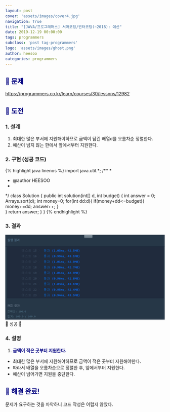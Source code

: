 ```yaml
---
layout: post
cover: 'assets/images/cover4.jpg'
navigation: True
title: "[JAVA/프로그래머스] 서머코딩/윈터코딩(~2018): 예산"
date: 2019-12-19 00:00:00
tags: programmers
subclass: 'post tag-programmers'
logo: 'assets/images/ghost.png'
author: heesoo
categories: programmers
---
```

## <span style="color:navy">👀 문제</span>
<https://programmers.co.kr/learn/courses/30/lessons/12982>

## <span style="color:navy">👊 도전</span>

### 1. 설계
1. 최대한 많은 부서에 지원해야하므로 금액이 담긴 배열d를 오름차순 정렬한다.
2. 예산이 넘지 않는 한에서 앞에서부터 지원한다.

### 2. 구현 (성공 코드)
{% highlight java linenos %}
import java.util.*;
/**
 *
 * @author HEESOO
 *
 */
 class Solution {
   public int solution(int[] d, int budget) {
       int answer = 0;
       Arrays.sort(d);
       int money=0;
       for(int dd:d){
           if(money+dd<=budget){
               money+=dd;
               answer++;
           }              
       }
       return answer;
   }
 }
 {% endhighlight %}

### 3. 결과
![실행결과](./assets/images/191219_1.PNG)
🤟 성공 🤟

### 4. 설명
1. **<span style="color:navy">금액이 적은 곳부터 지원한다.</span>**
- 최대한 많은 부서에 지원해야하므로 금액이 적은 곳부터 지원해야한다.
- 따라서 배열을 오름차순으로 정렬한 후, 앞에서부터 지원한다.
- 예산이 넘어가면 지원을 중단한다.

## <span style="color:navy">👏 해결 완료!</span>
문제가 요구하는 것을 파악하니 코드 작성은 어렵지 않았다.

